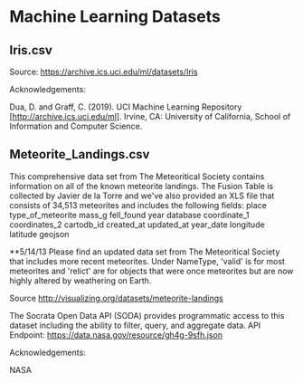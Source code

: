 
# Machine Learning Datasets

## Iris.csv

Source: https://archive.ics.uci.edu/ml/datasets/Iris

Acknowledgements:

Dua, D. and Graff, C. (2019). UCI Machine Learning Repository [http://archive.ics.uci.edu/ml]. Irvine, CA: University of California, School of Information and Computer Science.


## Meteorite_Landings.csv

This comprehensive data set from The Meteoritical Society contains information on all of the known meteorite landings. The Fusion Table is collected by Javier de la Torre and we've also provided an XLS file that consists of 34,513 meteorites and includes the following fields:
place
type_of_meteorite
mass_g
fell_found
year
database
coordinate_1
coordinates_2
cartodb_id
created_at
updated_at
year_date
longitude
latitude
geojson

**5/14/13
Please find an updated data set from The Meteoritical Society that includes more recent meteorites. Under NameType, 'valid' is for most meteorites and 'relict' are for objects that were once meteorites but are now highly altered by weathering on Earth.

Source http://visualizing.org/datasets/meteorite-landings

The Socrata Open Data API (SODA) provides programmatic access to this dataset including the ability to filter, query, and aggregate data.
API Endpoint: https://data.nasa.gov/resource/gh4g-9sfh.json

Acknowledgements:

NASA


